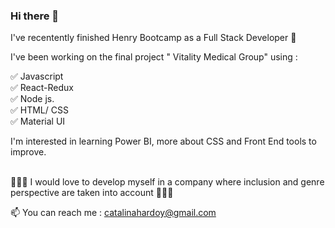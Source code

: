 ### Hi there 👋

I've recentently finished Henry Bootcamp as a Full Stack Developer 🚀

I've been working on the final project  " Vitality Medical Group" 
using :

✅ Javascript
</br>
✅ React-Redux
</br>
✅ Node js.
</br>
✅ HTML/ CSS
</br>
✅ Material UI
</br>

I'm interested in learning Power BI, more about CSS and Front End tools to improve.
</br>
</br>

🌈🌈🌈 I would love to develop myself in a company where inclusion and genre perspective are taken into account 🌈🌈🌈

 📫 You can reach me : catalinahardoy@gmail.com
 

